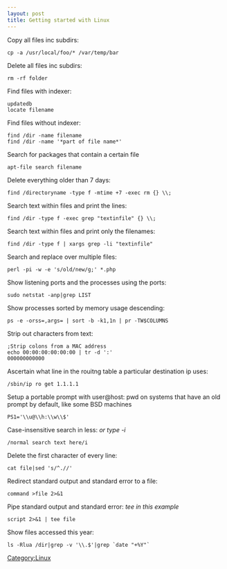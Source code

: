 ```yaml
---
layout: post 
title: Getting started with Linux
---
```


Copy all files inc subdirs:

    cp -a /usr/local/foo/* /var/temp/bar

Delete all files inc subdirs:

    rm -rf folder

Find files with indexer:

    updatedb
    locate filename

Find files without indexer:

    find /dir -name filename
    find /dir -name '*part of file name*'

Search for packages that contain a certain file

    apt-file search filename

Delete everything older than 7 days:

    find /directoryname -type f -mtime +7 -exec rm {} \\;

Search text within files and print the lines:

    find /dir -type f -exec grep "textinfile" {} \\;

Search text within files and print only the filenames:

    find /dir -type f | xargs grep -li "textinfile"

Search and replace over multiple files:

    perl -pi -w -e 's/old/new/g;' *.php

Show listening ports and the processes using the ports:

    sudo netstat -anp|grep LIST

Show processes sorted by memory usage descending:

    ps -e -orss=,args= | sort -b -k1,1n | pr -TW$COLUMNS

Strip out characters from text:

    ;Strip colons from a MAC address
    echo 00:00:00:00:00:00 | tr -d ':'
    000000000000

Ascertain what line in the rouitng table a particular destination ip
uses:

    /sbin/ip ro get 1.1.1.1

Setup a portable prompt with user\@host: pwd on systems that have an old
prompt by default, like some BSD machines

    PS1='\\u@\\h:\\w\\$'

Case-insensitive search in less: *or type -i*

    /normal search text here/i

Delete the first character of every line:

    cat file|sed 's/^.//'

Redirect standard output and standard error to a file:

    command >file 2>&1

Pipe standard output and standard error: *tee in this example*

    script 2>&1 | tee file

Show files accessed this year:

    ls -Rlua /dir|grep -v '\\.$'|grep `date "+%Y"`

[Category:Linux](Category:Linux "wikilink")
